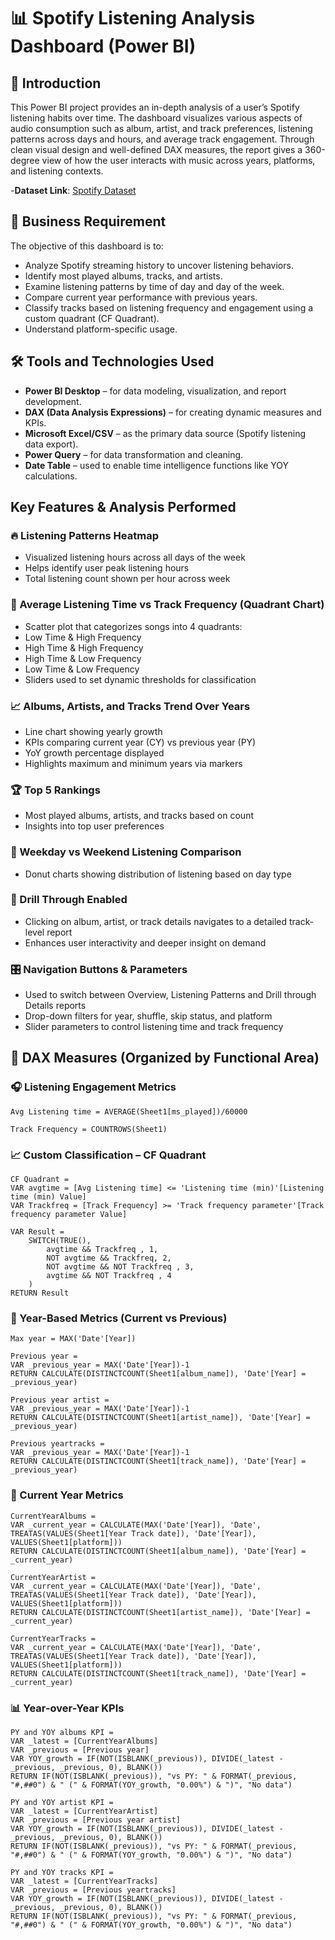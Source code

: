 
# 📊 Spotify Listening Analysis Dashboard (Power BI)

## 📘 Introduction

This Power BI project provides an in-depth analysis of a user’s Spotify listening habits over time. The dashboard visualizes various aspects of audio consumption such as album, artist, and track preferences, listening patterns across days and hours, and average track engagement. Through clean visual design and well-defined DAX measures, the report gives a 360-degree view of how the user interacts with music across years, platforms, and listening contexts.

-**Dataset Link**: [Spotify Dataset](https://github.com/VDhakad-Datamind/Spotify-PowerBi-Project/blob/main/spotify_history.csv)

## 🎯 Business Requirement

The objective of this dashboard is to:
- Analyze Spotify streaming history to uncover listening behaviors.
- Identify most played albums, tracks, and artists.
- Examine listening patterns by time of day and day of the week.
- Compare current year performance with previous years.
- Classify tracks based on listening frequency and engagement using a custom quadrant (CF Quadrant).
- Understand platform-specific usage.

## 🛠️ Tools and Technologies Used

- **Power BI Desktop** – for data modeling, visualization, and report development.
- **DAX (Data Analysis Expressions)** – for creating dynamic measures and KPIs.
- **Microsoft Excel/CSV** – as the primary data source (Spotify listening data export).
- **Power Query** – for data transformation and cleaning.
- **Date Table** – used to enable time intelligence functions like YOY calculations.


## Key Features & Analysis Performed

### 🔥 Listening Patterns Heatmap

- Visualized listening hours across all days of the week
- Helps identify user peak listening hours
- Total listening count shown per hour across week

### 🔄 Average Listening Time vs Track Frequency (Quadrant Chart)

- Scatter plot that categorizes songs into 4 quadrants:
- Low Time & High Frequency
- High Time & High Frequency
- High Time & Low Frequency
- Low Time & Low Frequency
- Sliders used to set dynamic thresholds for classification

### 📈 Albums, Artists, and Tracks Trend Over Years

- Line chart showing yearly growth
- KPIs comparing current year (CY) vs previous year (PY)
- YoY growth percentage displayed
- Highlights maximum and minimum years via markers

### 🏆 Top 5 Rankings

- Most played albums, artists, and tracks based on count
- Insights into top user preferences

### 📅 Weekday vs Weekend Listening Comparison

- Donut charts showing distribution of listening based on day type

### 📂 Drill Through Enabled

- Clicking on album, artist, or track details navigates to a detailed track-level report
- Enhances user interactivity and deeper insight on demand

### 🎛 Navigation Buttons & Parameters

- Used to switch between Overview, Listening Patterns and Drill through Details reports
- Drop-down filters for year, shuffle, skip status, and platform
- Slider parameters to control listening time and track frequency

## 🧠 DAX Measures (Organized by Functional Area)

### 🎧 Listening Engagement Metrics

```dax
Avg Listening time = AVERAGE(Sheet1[ms_played])/60000

Track Frequency = COUNTROWS(Sheet1)
```

### 📈 Custom Classification – CF Quadrant

```dax
CF Quadrant = 
VAR avgtime = [Avg Listening time] <= 'Listening time (min)'[Listening time (min) Value]
VAR Trackfreq = [Track Frequency] >= 'Track frequency parameter'[Track frequency parameter Value]

VAR Result =
    SWITCH(TRUE(), 
        avgtime && Trackfreq , 1,
        NOT avgtime && Trackfreq, 2,
        NOT avgtime && NOT Trackfreq , 3,
        avgtime && NOT Trackfreq , 4
    )
RETURN Result
```

### 📅 Year-Based Metrics (Current vs Previous)

```dax
Max year = MAX('Date'[Year])

Previous year = 
VAR _previous_year = MAX('Date'[Year])-1
RETURN CALCULATE(DISTINCTCOUNT(Sheet1[album_name]), 'Date'[Year] = _previous_year)

Previous year artist = 
VAR _previous_year = MAX('Date'[Year])-1
RETURN CALCULATE(DISTINCTCOUNT(Sheet1[artist_name]), 'Date'[Year] = _previous_year)

Previous yeartracks = 
VAR _previous_year = MAX('Date'[Year])-1
RETURN CALCULATE(DISTINCTCOUNT(Sheet1[track_name]), 'Date'[Year] = _previous_year)
```

### 📅 Current Year Metrics

```dax
CurrentYearAlbums = 
VAR _current_year = CALCULATE(MAX('Date'[Year]), 'Date', TREATAS(VALUES(Sheet1[Year Track date]), 'Date'[Year]), VALUES(Sheet1[platform]))
RETURN CALCULATE(DISTINCTCOUNT(Sheet1[album_name]), 'Date'[Year] = _current_year)

CurrentYearArtist = 
VAR _current_year = CALCULATE(MAX('Date'[Year]), 'Date', TREATAS(VALUES(Sheet1[Year Track date]), 'Date'[Year]), VALUES(Sheet1[platform]))
RETURN CALCULATE(DISTINCTCOUNT(Sheet1[artist_name]), 'Date'[Year] = _current_year)

CurrentYearTracks = 
VAR _current_year = CALCULATE(MAX('Date'[Year]), 'Date', TREATAS(VALUES(Sheet1[Year Track date]), 'Date'[Year]), VALUES(Sheet1[platform]))
RETURN CALCULATE(DISTINCTCOUNT(Sheet1[track_name]), 'Date'[Year] = _current_year)
```

### 📊 Year-over-Year KPIs

```dax
PY and YOY albums KPI = 
VAR _latest = [CurrentYearAlbums]
VAR _previous = [Previous year]
VAR YOY_growth = IF(NOT(ISBLANK(_previous)), DIVIDE(_latest - _previous, _previous, 0), BLANK())
RETURN IF(NOT(ISBLANK(_previous)), "vs PY: " & FORMAT(_previous, "#,##0") & " (" & FORMAT(YOY_growth, "0.00%") & ")", "No data")

PY and YOY artist KPI = 
VAR _latest = [CurrentYearArtist]
VAR _previous = [Previous year artist]
VAR YOY_growth = IF(NOT(ISBLANK(_previous)), DIVIDE(_latest - _previous, _previous, 0), BLANK())
RETURN IF(NOT(ISBLANK(_previous)), "vs PY: " & FORMAT(_previous, "#,##0") & " (" & FORMAT(YOY_growth, "0.00%") & ")", "No data")

PY and YOY tracks KPI = 
VAR _latest = [CurrentYearTracks]
VAR _previous = [Previous yeartracks]
VAR YOY_growth = IF(NOT(ISBLANK(_previous)), DIVIDE(_latest - _previous, _previous, 0), BLANK())
RETURN IF(NOT(ISBLANK(_previous)), "vs PY: " & FORMAT(_previous, "#,##0") & " (" & FORMAT(YOY_growth, "0.00%") & ")", "No data")
```

